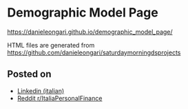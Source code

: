 # Demographic Model Page

https://danieleongari.github.io/demographic_model_page/

HTML files are generated from https://github.com/danieleongari/saturdaymorningdsprojects

## Posted on

- [Linkedin (italian)](https://www.linkedin.com/posts/danieleongari_ho-preso-gli-ultimi-aggiornamenti-istat-e-activity-7181748786174586881-F5hI)
- [Reddit r/ItaliaPersonalFinance](https://www.reddit.com/r/ItaliaPersonalFinance/comments/1bwcg3g/ho_preso_gli_ultimi_aggiornamenti_demografici/)